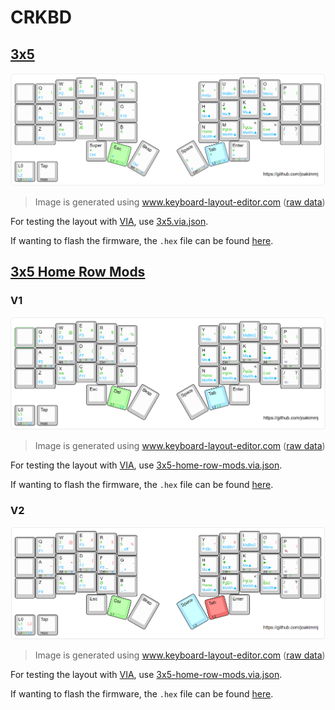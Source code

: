 # CRKBD

## [3x5](./3x5)

![Keymap layout](./3x5/assets/3x5.png)

> Image is generated using www.keyboard-layout-editor.com ([raw data](./3x5/assets/3x5.kle.json))

For testing the layout with [VIA](https://usevia.app/), use [3x5.via.json](./3x5/assets/3x5.via.json).

If wanting to flash the firmware, the `.hex` file can be found [here](./3x5/assets/crkbd_rev1_joakimmj-3x5.hex).


## [3x5 Home Row Mods](./3x5-home-row-mods)

### V1

![Keymap layout](./3x5-home-row-mods/v1/assets/3x5-home-row-mods.png)

> Image is generated using www.keyboard-layout-editor.com ([raw data](./3x5-home-row-mods/v1/assets/3x5-home-row-mods.kle.json))

For testing the layout with [VIA](https://usevia.app/), use [3x5-home-row-mods.via.json](./3x5-home-row-mods/v1/assets/3x5-home-row-mods.via.json).

If wanting to flash the firmware, the `.hex` file can be found [here](./3x5-home-row-mods/v1/assets/crkbd_rev1_joakimmj-3x5-home-row-mods.hex).

### V2

![Keymap layout](./3x5-home-row-mods/v2/assets/3x5-home-row-mods.png)

> Image is generated using www.keyboard-layout-editor.com ([raw data](./3x5-home-row-mods/v2/assets/3x5-home-row-mods.kle.json))

For testing the layout with [VIA](https://usevia.app/), use [3x5-home-row-mods.via.json](./3x5-home-row-mods/v2/assets/3x5-home-row-mods.via.json).

If wanting to flash the firmware, the `.hex` file can be found [here](./3x5-home-row-mods/v2/assets/crkbd_rev1_joakimmj-3x5-home-row-mods.hex).
